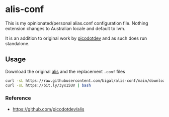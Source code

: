 # alis-conf

This is my opinionated/personal alias.conf configuration file. Nothing extension changes to Australian locale and default to lvm.

It is an addition to original work by [picodotdev](https://github.com/picodotdev/alis) and as such does run standalone.

## Usage

Download the original [alis](https://github.com/picodotdev/alis) and the replacement `.conf` files

```sh
curl -sL https://raw.githubusercontent.com/bigal/alis-conf/main/download.sh | bash # Download alis conf files
curl -sL https://bit.ly/3yx15UV | bash                                               # Alternative download URL with URL shortenerl 
```

### Reference

* https://github.com/picodotdev/alis
